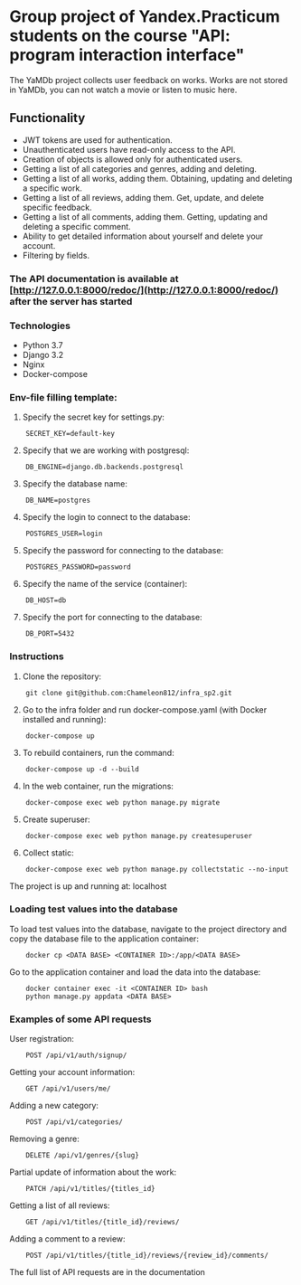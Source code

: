 # Group project of Yandex.Practicum students on the course "API: program interaction interface"

The YaMDb project collects user feedback on works. Works are not stored in YaMDb, you can not watch a movie or listen to music here.

## Functionality

- JWT tokens are used for authentication.
- Unauthenticated users have read-only access to the API.
- Creation of objects is allowed only for authenticated users.
- Getting a list of all categories and genres, adding and deleting.
- Getting a list of all works, adding them. Obtaining, updating and deleting a specific work.
- Getting a list of all reviews, adding them. Get, update, and delete specific feedback.
- Getting a list of all comments, adding them. Getting, updating and deleting a specific comment.
- Ability to get detailed information about yourself and delete your account.
- Filtering by fields.

### The API documentation is available at [http://127.0.0.1:8000/redoc/](http://127.0.0.1:8000/redoc/) after the server has started

### Technologies
- Python 3.7
- Django 3.2
- Nginx
- Docker-compose

### Env-file filling template:
1. Specify the secret key for settings.py:
```
    SECRET_KEY=default-key
```
2. Specify that we are working with postgresql:
```
    DB_ENGINE=django.db.backends.postgresql
```
3. Specify the database name:
```
    DB_NAME=postgres
```
4. Specify the login to connect to the database:
```
    POSTGRES_USER=login
```
5. Specify the password for connecting to the database:
```
    POSTGRES_PASSWORD=password
```
6. Specify the name of the service (container):
```
    DB_HOST=db
```
7. Specify the port for connecting to the database:
```
    DB_PORT=5432
```
### Instructions
 
1. Clone the repository:
```
    git clone git@github.com:Chameleon812/infra_sp2.git
```
2. Go to the infra folder and run docker-compose.yaml (with Docker installed and running):
```
    docker-compose up
```
3. To rebuild containers, run the command:
```
    docker-compose up -d --build
```
4. In the web container, run the migrations:
```
    docker-compose exec web python manage.py migrate
```
5. Create superuser:
```
    docker-compose exec web python manage.py createsuperuser
```
6. Collect static:
```
    docker-compose exec web python manage.py collectstatic --no-input
```
The project is up and running at: localhost

### Loading test values into the database
To load test values into the database, navigate to the project directory and copy the database file to the application container:
```
    docker cp <DATA BASE> <CONTAINER ID>:/app/<DATA BASE>
```
Go to the application container and load the data into the database:
```
    docker container exec -it <CONTAINER ID> bash
    python manage.py appdata <DATA BASE>
```

### Examples of some API requests

User registration:
```
    POST /api/v1/auth/signup/ 
```
Getting your account information:
```
    GET /api/v1/users/me/
```
Adding a new category:
```
    POST /api/v1/categories/
```
Removing a genre:
```
    DELETE /api/v1/genres/{slug}
```
Partial update of information about the work:
```
    PATCH /api/v1/titles/{titles_id}
```
Getting a list of all reviews:
```
    GET /api/v1/titles/{title_id}/reviews/
```
Adding a comment to a review:
```
    POST /api/v1/titles/{title_id}/reviews/{review_id}/comments/
```    

The full list of API requests are in the documentation
